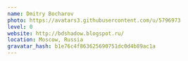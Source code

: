 ```yaml
---
name: Dmitry Bocharov
photo: https://avatars3.githubusercontent.com/u/5796973
level: 0
website: http://bdshadow.blogspot.ru/
location: Moscow, Russia
gravatar_hash: b1e76c4f863625690751dc0d4b89ac1a
---
```

